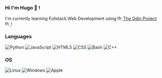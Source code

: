 ### Hi I'm Hugo 👋 !

I'm currently learning Fullstack Web Development using 
<a href="https://theodinproject.com">
    <img src="https://www.theodinproject.com/assets/icons/odin-icon-b5b31c073f7417a257003166c98cc23743654715305910c068b93a3bf4d3065d.svg" alt="theodinproject.com" height="15px">
  The Odin Project
  <img src="https://www.theodinproject.com/assets/icons/odin-icon-b5b31c073f7417a257003166c98cc23743654715305910c068b93a3bf4d3065d.svg" alt="theodinproject.com" height="15px">
</a>!

### Languages <br>
![Python](https://img.shields.io/badge/python-black?style=for-the-badge&logo=python)
![JavaScript](https://img.shields.io/badge/javascript-black?style=for-the-badge&logo=javascript)
![HTML5](https://img.shields.io/badge/html5-black?style=for-the-badge&logo=html5)
![CSS](https://img.shields.io/badge/css3-black?style=for-the-badge&logo=css3)
![Bash](https://img.shields.io/badge/bash-black?style=for-the-badge&logo=gnu-bash&logoColor=white)
![C++](https://img.shields.io/badge/c++-black?style=for-the-badge&logo=cplusplus)

### OS <br>
![Linux](https://img.shields.io/badge/linux-black?style=for-the-badge&logo=Linux)
![Windows](https://img.shields.io/badge/Windows-black?style=for-the-badge&logo=Windows)
![Apple](https://img.shields.io/badge/apple-black?style=for-the-badge&logo=apple)
